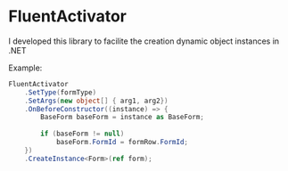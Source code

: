 # FluentActivator
I developed this library to facilite the creation dynamic object instances in .NET

Example:

```csharp
FluentActivator
	.SetType(formType)
	.SetArgs(new object[] { arg1, arg2})
	.OnBeforeConstructor((instance) => {
		BaseForm baseForm = instance as BaseForm;
		
		if (baseForm != null)
			baseForm.FormId = formRow.FormId;
	})
	.CreateInstance<Form>(ref form);
```